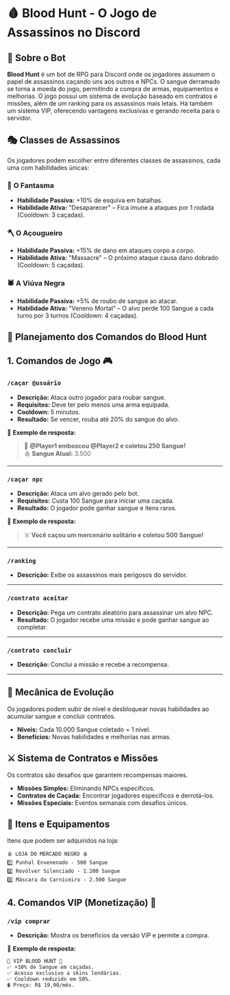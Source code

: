 # 🩸 Blood Hunt - O Jogo de Assassinos no Discord

## 📖 Sobre o Bot
**Blood Hunt** é um bot de RPG para Discord onde os jogadores assumem o papel de assassinos caçando uns aos outros e NPCs. O sangue derramado se torna a moeda do jogo, permitindo a compra de armas, equipamentos e melhorias. O jogo possui um sistema de evolução baseado em contratos e missões, além de um ranking para os assassinos mais letais. Há também um sistema VIP, oferecendo vantagens exclusivas e gerando receita para o servidor.

## 🎭 Classes de Assassinos
Os jogadores podem escolher entre diferentes classes de assassinos, cada uma com habilidades únicas:

### 🔪 **O Fantasma**
- **Habilidade Passiva:** +10% de esquiva em batalhas.
- **Habilidade Ativa:** "Desaparecer" – Fica imune a ataques por 1 rodada (Cooldown: 3 caçadas).

### 🪓 **O Açougueiro**
- **Habilidade Passiva:** +15% de dano em ataques corpo a corpo.
- **Habilidade Ativa:** "Massacre" – O próximo ataque causa dano dobrado (Cooldown: 5 caçadas).

### 🕷 **A Viúva Negra**
- **Habilidade Passiva:** +5% de roubo de sangue ao atacar.
- **Habilidade Ativa:** "Veneno Mortal" – O alvo perde 100 Sangue a cada turno por 3 turnos (Cooldown: 4 caçadas).

## 📜 Planejamento dos Comandos do Blood Hunt

## 1. Comandos de Jogo 🎮

### `/caçar @usuário`
- **Descrição:** Ataca outro jogador para roubar sangue.
- **Requisitos:** Deve ter pelo menos uma arma equipada.
- **Cooldown:** 5 minutos.
- **Resultado:** Se vencer, rouba até 20% do sangue do alvo.

💬 **Exemplo de resposta:**
> 🔪 **@Player1 emboscou @Player2 e coletou 250 Sangue!**  
> 🩸 **Sangue Atual:** 3.500  

---

### `/caçar npc`
- **Descrição:** Ataca um alvo gerado pelo bot.
- **Requisitos:** Custa 100 Sangue para iniciar uma caçada.
- **Resultado:** O jogador pode ganhar sangue e itens raros.

💬 **Exemplo de resposta:**
> ☠️ **Você caçou um mercenário solitário e coletou 500 Sangue!**

---

### `/ranking`
- **Descrição:** Exibe os assassinos mais perigosos do servidor.

---

### `/contrato aceitar`
- **Descrição:** Pega um contrato aleatório para assassinar um alvo NPC.
- **Resultado:** O jogador recebe uma missão e pode ganhar sangue ao completar.

---

### `/contrato concluir`
- **Descrição:** Conclui a missão e recebe a recompensa.

---

## 🔧 Mecânica de Evolução
Os jogadores podem subir de nível e desbloquear novas habilidades ao acumular sangue e concluir contratos.
- **Níveis:** Cada 10.000 Sangue coletado = 1 nível.
- **Benefícios:** Novas habilidades e melhorias nas armas.

## ⚔️ Sistema de Contratos e Missões
Os contratos são desafios que garantem recompensas maiores.
- **Missões Simples:** Eliminando NPCs específicos.
- **Contratos de Caçada:** Encontrar jogadores específicos e derrotá-los.
- **Missões Especiais:** Eventos semanais com desafios únicos.

## 🛒 Itens e Equipamentos
Itens que podem ser adquiridos na loja:

```
🩸 LOJA DO MERCADO NEGRO 🩸
1️⃣ Punhal Envenenado - 500 Sangue
2️⃣ Revólver Silenciado - 1.200 Sangue
3️⃣ Máscara do Carniceiro - 2.500 Sangue
```

## 4. Comandos VIP (Monetização) 💎
### `/vip comprar`
- **Descrição:** Mostra os benefícios da versão VIP e permite a compra.

💬 **Exemplo de resposta:**
```
💎 VIP BLOOD HUNT 💎
✅ +10% de Sangue em caçadas.
✅ Acesso exclusivo a skins lendárias.
✅ Cooldown reduzido em 50%.
💲 Preço: R$ 19,90/mês.
```
